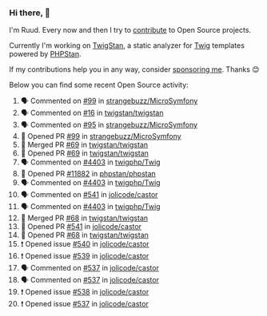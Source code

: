 ### Hi there, 👋

I'm Ruud. Every now and then I try to [contribute](https://github.com/pulls?q=+is%3Apr+author%3Aruudk+archived%3Afalse+is%3Apublic+) to Open Source projects.

Currently I'm working on [TwigStan](https://github.com/twigstan), a static analyzer for [Twig](https://twig.symfony.com/) templates powered by [PHPStan](https://phpstan.org/).

If my contributions help you in any way, consider [sponsoring me](https://github.com/sponsors/ruudk). Thanks 😊

Below you can find some recent Open Source activity:

<!--START_SECTION:activity-->
1. 🗣 Commented on [#99](https://github.com/strangebuzz/MicroSymfony/pull/99#issuecomment-2426220910) in [strangebuzz/MicroSymfony](https://github.com/strangebuzz/MicroSymfony)
2. 🗣 Commented on [#16](https://github.com/twigstan/twigstan/issues/16#issuecomment-2426212124) in [twigstan/twigstan](https://github.com/twigstan/twigstan)
3. 🗣 Commented on [#95](https://github.com/strangebuzz/MicroSymfony/pull/95#issuecomment-2426206339) in [strangebuzz/MicroSymfony](https://github.com/strangebuzz/MicroSymfony)
4. 💪 Opened PR [#99](https://github.com/strangebuzz/MicroSymfony/pull/99) in [strangebuzz/MicroSymfony](https://github.com/strangebuzz/MicroSymfony)
5. 🎉 Merged PR [#69](https://github.com/twigstan/twigstan/pull/69) in [twigstan/twigstan](https://github.com/twigstan/twigstan)
6. 💪 Opened PR [#69](https://github.com/twigstan/twigstan/pull/69) in [twigstan/twigstan](https://github.com/twigstan/twigstan)
7. 🗣 Commented on [#4403](https://github.com/twigphp/Twig/pull/4403#issuecomment-2426073645) in [twigphp/Twig](https://github.com/twigphp/Twig)
8. 💪 Opened PR [#11882](https://github.com/phpstan/phpstan/pull/11882) in [phpstan/phpstan](https://github.com/phpstan/phpstan)
9. 🗣 Commented on [#4403](https://github.com/twigphp/Twig/pull/4403#issuecomment-2426071502) in [twigphp/Twig](https://github.com/twigphp/Twig)
10. 🗣 Commented on [#541](https://github.com/jolicode/castor/pull/541#issuecomment-2425965369) in [jolicode/castor](https://github.com/jolicode/castor)
11. 🗣 Commented on [#4403](https://github.com/twigphp/Twig/pull/4403#issuecomment-2425902415) in [twigphp/Twig](https://github.com/twigphp/Twig)
12. 🎉 Merged PR [#68](https://github.com/twigstan/twigstan/pull/68) in [twigstan/twigstan](https://github.com/twigstan/twigstan)
13. 💪 Opened PR [#541](https://github.com/jolicode/castor/pull/541) in [jolicode/castor](https://github.com/jolicode/castor)
14. 💪 Opened PR [#68](https://github.com/twigstan/twigstan/pull/68) in [twigstan/twigstan](https://github.com/twigstan/twigstan)
15. ❗ Opened issue [#540](https://github.com/jolicode/castor/issues/540) in [jolicode/castor](https://github.com/jolicode/castor)
16. ❗ Opened issue [#539](https://github.com/jolicode/castor/issues/539) in [jolicode/castor](https://github.com/jolicode/castor)
17. 🗣 Commented on [#537](https://github.com/jolicode/castor/issues/537#issuecomment-2425747592) in [jolicode/castor](https://github.com/jolicode/castor)
18. 🗣 Commented on [#537](https://github.com/jolicode/castor/issues/537#issuecomment-2425737259) in [jolicode/castor](https://github.com/jolicode/castor)
19. ❗ Opened issue [#538](https://github.com/jolicode/castor/issues/538) in [jolicode/castor](https://github.com/jolicode/castor)
20. ❗ Opened issue [#537](https://github.com/jolicode/castor/issues/537) in [jolicode/castor](https://github.com/jolicode/castor)
<!--END_SECTION:activity-->
